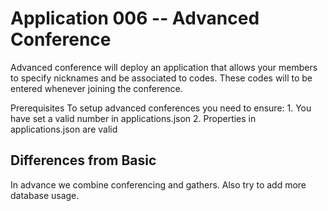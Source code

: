 Application 006 -- Advanced Conference
===================================================

Advanced conference will deploy an application that
allows your members to specify nicknames and be
associated to codes. These codes will to be entered
whenever joining the conference.


Prerequisites
  To setup advanced conferences you need to ensure:
    1. You have set a valid number in applications.json
    2. Properties in applications.json are valid

Differences from Basic
--------------------------------------------------
In advance we combine conferencing and gathers. Also
try to add more database usage.
